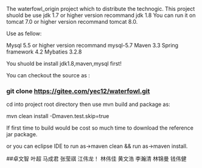 ﻿The waterfowl_origin project which to distribute the technogic.
This project shuold be use jdk 1.7 or higher version recommand jdk 1.8
You can run it on tomcat 7.0 or higher version recommand tomcat 8.0.

Use as fellow:

Mysql 5.5 or higher version recommand mysql-5.7
Maven 3.3 
Spring framework 4.2 
Mybaties 3.2.8

You shuold be install jdk1.8,maven,mysql first! 

You can checkout the source as :

### git clone https://gitee.com/yec12/waterfowl.git


cd into project root directory then use mvn build and package as:

mvn clean install -Dmaven.test.skip=true


If first time to build would be cost so much time to download the reference jar package.


or you can eclipse IDE to run as->maven clean && run as->maven install.

##卓文智   叶超	 马成君  张莹祺  江伟龙！ 林伟佳  黄文浩 李瀚清 林锦曼 钱伟健

